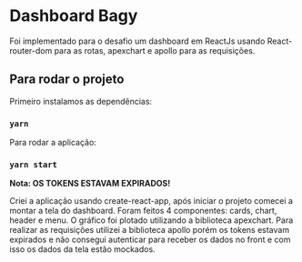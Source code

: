 # Dashboard Bagy

Foi implementado para o desafio um dashboard em ReactJs usando React-router-dom para as rotas, apexchart e apollo para as requisições.

## Para rodar o projeto

Primeiro instalamos as dependências:

### `yarn`

Para rodar a aplicação:

### `yarn start`

**Nota: OS TOKENS ESTAVAM EXPIRADOS!**

Criei a aplicação usando create-react-app, após iniciar o projeto comecei a montar a tela do dashboard. Foram feitos 4 componentes: cards, chart, header e menu. O gráfico foi plotado utilizando a biblioteca apexchart. Para realizar as requisições utilizei a biblioteca apollo porém os tokens estavam expirados e não
consegui autenticar para receber os dados no front e com isso os dados da tela estão mockados.
